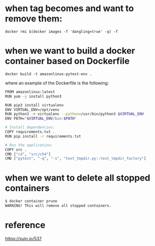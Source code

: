 # when tag becomes <none> and want to remove them:

`docker rmi $(docker images -f 'dangling=true' -q) -f`

# when we want to build a docker container based on Dockerfile

`docker build -t amazonlinux-pytest-env .`

where an example of the Dockerfile is the following:

```bash
FROM amazonlinux:latest 
RUN yum -y install python3 

RUN pip3 install virtualenv 
ENV VIRTUAL_ENV=/opt/venv
RUN python3 -m virtualenv --python=/usr/bin/python3 $VIRTUAL_ENV
ENV PATH="$VIRTUAL_ENV/bin:$PATH"

# Install dependencies:
COPY requirements.txt .
RUN pip install -r requirements.txt

# Run the application:
COPY src .
CMD ["cd", "src/ch4"]
CMD ["pytest", "-q", "-s", "test_tmpdir.py::test_tmpdir_factory"]
```

# when we want to delete all stopped containers

```bash
$ docker container prune
WARNING! This will remove all stopped containers.
```

# reference 

https://suin.io/537
